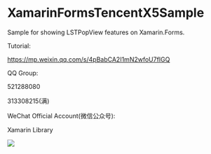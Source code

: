 # XamarinFormsTencentX5Sample 
Sample for showing LSTPopView features on Xamarin.Forms.

Tutorial:

https://mp.weixin.qq.com/s/4pBabCA2I1mN2wfoU7fIGQ

QQ Group:

521288080

313308215(满)

WeChat Official Account(微信公众号):

Xamarin Library

<img src="https://github.com/jingliancui/XamarinFormsTencentX5Sample/blob/master/Images/wechatqrcode.jpg?raw=true"/>
